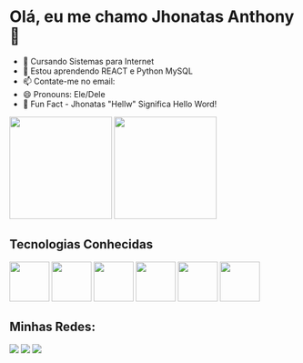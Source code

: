 # Olá, eu me chamo Jhonatas Anthony 👋

- 🧩 Cursando Sistemas para Internet
- 🌱 Estou aprendendo REACT e Python MySQL
- 📫 Contate-me no email: 
- 😄 Pronouns: Ele/Dele
- 📝 Fun Fact - Jhonatas "Hellw" Significa Hello Word! 

<div>
  <a>
    <img height="180em" src="https://github-readme-stats.vercel.app/api?username=JhonatasHellw&count_private=true&show_icons=true&theme=onedark" />
    <img height="180em" src="https://github-readme-stats.vercel.app/api/top-langs/?username=JhonatasHellw&layout=compact&theme=onedark"/>
  </a>
</div>
<div>
  <h2>Tecnologias Conhecidas</h2>
  <img height="70px" src="https://cdn.jsdelivr.net/gh/devicons/devicon/icons/javascript/javascript-original.svg" />
  <img height="70px" src="https://cdn.jsdelivr.net/gh/devicons/devicon/icons/html5/html5-plain-wordmark.svg" />
  <img height="70px" src="https://cdn.jsdelivr.net/gh/devicons/devicon/icons/css3/css3-plain-wordmark.svg" />
  <img height="70px" src="https://cdn.jsdelivr.net/gh/devicons/devicon/icons/python/python-original-wordmark.svg" />
  <img height="70px" src="https://cdn.jsdelivr.net/gh/devicons/devicon/icons/react/react-original-wordmark.svg" />   
  <img height="70px" src="https://cdn.jsdelivr.net/gh/devicons/devicon/icons/mysql/mysql-original-wordmark.svg" />
</div>
<div>
  <h2>Minhas Redes:</h2>
  <a href="mailto:jhonatasanthony6@gmail.com" target="_blank"><img src="https://img.shields.io/badge/Gmail-D14836?style=for-the-badge&logo=gmail&logoColor=white" /></a>
  <a href="https://www.instagram.com/jontashellow/" target="_blank"><img src="https://img.shields.io/badge/Instagram-E4405F?style=for-the-badge&logo=instagram&logoColor=white" /></a>
  <a href="https://www.linkedin.com/in/jhonatas-anthony-bb1576247/" target="_blank"><img src="https://img.shields.io/badge/LinkedIn-0077B5?style=for-the-badge&logo=linkedin&logoColor=white" /></a>
</div
